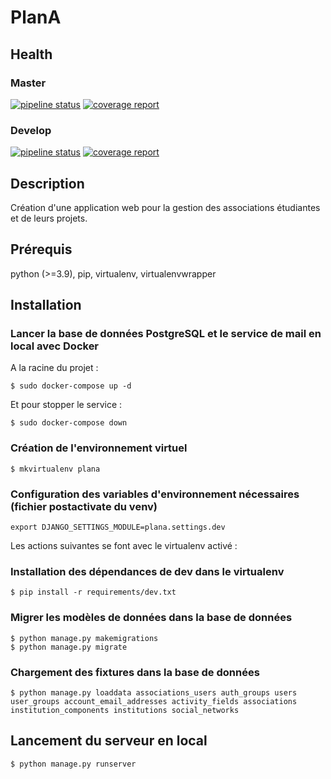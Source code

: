 # PlanA

## Health

### Master

[![pipeline status](https://git.unistra.fr/di/plan_a/plana/badges/master/pipeline.svg)](https://git.unistra.fr/di/plan_a/plana/-/commits/master)
[![coverage report](https://git.unistra.fr/di/plan_a/plana/badges/master/coverage.svg)](https://git.unistra.fr/di/plan_a/plana/-/commits/master)

### Develop

[![pipeline status](https://git.unistra.fr/di/plan_a/plana/badges/develop/pipeline.svg)](https://git.unistra.fr/di/plan_a/plana/-/commits/develop)
[![coverage report](https://git.unistra.fr/di/plan_a/plana/badges/develop/coverage.svg)](https://git.unistra.fr/di/plan_a/plana/-/commits/develop)

## Description

Création d'une application web pour la gestion des associations étudiantes et de leurs projets.

## Prérequis

python (>=3.9), pip, virtualenv, virtualenvwrapper

## Installation

### Lancer la base de données PostgreSQL et le service de mail en local avec Docker

A la racine du projet :

```
$ sudo docker-compose up -d
```

Et pour stopper le service :
```
$ sudo docker-compose down
```

### Création de l'environnement virtuel

```
$ mkvirtualenv plana
```

### Configuration des variables d'environnement nécessaires (fichier postactivate du venv)

```
export DJANGO_SETTINGS_MODULE=plana.settings.dev
```


Les actions suivantes se font avec le virtualenv activé :


### Installation des dépendances de dev dans le virtualenv

```
$ pip install -r requirements/dev.txt
```

### Migrer les modèles de données dans la base de données
```
$ python manage.py makemigrations
$ python manage.py migrate
```

### Chargement des fixtures dans la base de données
```
$ python manage.py loaddata associations_users auth_groups users user_groups account_email_addresses activity_fields associations institution_components institutions social_networks
```

## Lancement du serveur en local
```
$ python manage.py runserver
```

